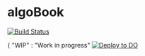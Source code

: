 # algoBook

[![Build Status](https://travis-ci.org/poush/algoBook.svg?branch=master)](https://travis-ci.org/poush/algoBook)


{ "WIP" : "Work in progress"
[![Deploy to DO](http://67.205.151.140/img/button.png)](http://67.205.151.140/github?url=https://github.com/Anonymous26/algoBook)
